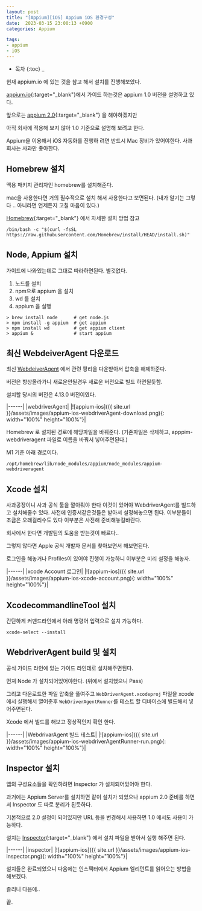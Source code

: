 ```yaml
---
layout: post
title: "[Appium][iOS] Appium iOS 환경구성"
date:  2023-03-15 23:00:13 +0900
categories: Appium 

tags:
- appium
- iOS
---
```



* 목차
{:toc}
_
   
현재 appium.io 에 있는 것을 참고 해서 설치를 진행해보았다.

[appium.io](https://appium.io/){:target="_blank"}에서 가이드 하는것은 appium 1.0 버전을 설명하고 있다. 

앞으로는 [appium 2.0](https://github.com/appium/appium){:target="_blank"} 을 해야하겠지만 

아직 회사에 적용해 보지 않아 1.0 기준으로 설명해 보려고 한다.

Appium을 이용해서 iOS 자동화를 진행하 려면 반드시 Mac 장비가 있어야한다. 사과 회사는 사과만 좋아한다.


## Homebrew 설치

맥용 패키지 관리자인 homebrew를 설치해준다. 

mac을 사용한다면 거의 필수적으로 설치 해서 사용한다고 보면된다. (내가 알기는 그렇다 .. 아니라면 
언제든지 고칠 마음이 있다.)

[Homebrew](https://brew.sh/index_ko){:target="_blank"} 에서 자세한 설치 방법 참고

```
/bin/bash -c "$(curl -fsSL https://raw.githubusercontent.com/Homebrew/install/HEAD/install.sh)"
```

## Node, Appium 설치

가이드에 나와있는데로 그대로 따라하면된다. 별것없다. 

1. 노드를 설치
2. npm으로 appium 을 설치
3. wd 를 설치
4. appium 을 실행

```
> brew install node      # get node.js
> npm install -g appium  # get appium
> npm install wd         # get appium client
> appium &               # start appium
```

## 최신 WebdeiverAgent 다운로드

최신 [WebdeiverAgent](https://github.com/appium/WebDriverAgent/releases/tag/v4.13.0) 에서 관련 팡리을 다운받아서 압축을 해제하준다. 

버전은 항상올라가니 새로운안될경우 새로운 버전으로 빌드 하면될듯함.

설치할 당시의 버전은 4.13.0 버전이였다.

|------|
|webdriverAgent|
|![appium-ios]({{ site.url }}/assets/images/appium-ios-webdriverAgent-download.png){: width="100%" height="100%"}|

Homebrew 로 설치된 경로에 해당파일을 바꿔준다. 
(기존파일은 삭제하고, apppim-webdriveragent 파일로 이름을 바꿔서 넣어주면된다.)

M1 기준 아래 경로이다.
```
/opt/homebrew/lib/node_modules/appium/node_modules/appium-webdriveragent
```

## Xcode 설치
사과공장이니 사과 공식 툴을 깔아줘야 한다 이것이 있어야 WebdriverAgent를 빌드하고 설치해줄수 있다.
사전에 인증서같은것들은 받아서 설정해놓으면 된다.
이부분들이 조금은 오래걸리수도 있다 이부분은 사전해 준비해놓길바란다.

회사에서 한다면 개발팀의 도움을 받는것이 빠르다..

그렇지 않다면 Apple 공식 개발자 문서를 찾아보면서 해보면된다.

로그인을 해놓거나 Profiles이 있어야 진행이 가능하니 이부분은 미리 설정을 해놓자.

|------|
|xcode Account 로그인|
|![appium-ios]({{ site.url }}/assets/images/appium-ios-xcode-account.png){: width="100%" height="100%"}|


## XcodecommandlineTool 설치

간단하게 커맨드라인에서 아래 명령어 입력으로 설치 가능하다.

```
xcode-select --install 
```


## WebdriverAgent build 및 설치
공식 가이드 라인에 있는 가이드 라인데로 설치해주면된다.

먼져 Node 가 설치되어있어야한다. (위에서 설치했으니 Pass)

그리고 다운로드한 파일 압축을 풀여주고 `WebDriverAgent.xcodeproj` 파일을 xcode에서 실행해서 열어준후 `WebDriverAgentRunner`를 테스트 할 디바이스에 빌드해서 넣어주면된다. 

Xcode 에서 빌드를 해보고 정상적인지 확인 한다. 

|------|
|WebdrivarAgent 빌드 테스트|
|![appium-ios]({{ site.url }}/assets/images/appium-ios-webdriverAgentRunner-run.png){: width="100%" height="100%"}|


## Inspector 설치 
앱의 구성요소들을 확인하려면 Inspector 가 설치되어있어야 한다.

과거에는 Appium Server를 설치하면 같이 설치가 되었으나 appium 2.0 준비를 하면서 Inspector 도 따로 분리가 된듯하다. 

기본적으로 2.0 설정이 되어있지만 URL 등을 변경해서 사용하면 1.0 에서도 사용이 가능하다.

설치는 [Inspector](https://github.com/appium/appium-inspector/releases){:target="_blank"} 에서 설치 파일을 받아서 실행 해주면 된다.


|------|
|inspector|
|![appium-ios]({{ site.url }}/assets/images/appium-ios-inspector.png){: width="100%" height="100%"}|

설치들은 완료되었으니 다음에는 인스팩터에서 Appium 엘리먼트를 읽어오는 방법을 해보겠다.

졸리니 다음에.. 

끝.
